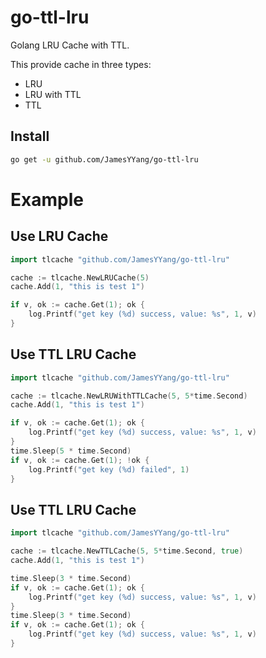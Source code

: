 # go-ttl-lru
Golang LRU Cache with TTL.

This provide cache in three types:
- LRU
- LRU with TTL
- TTL

## Install

```bash
go get -u github.com/JamesYYang/go-ttl-lru
```

# Example

## Use LRU Cache

```go
import tlcache "github.com/JamesYYang/go-ttl-lru"

cache := tlcache.NewLRUCache(5)
cache.Add(1, "this is test 1")

if v, ok := cache.Get(1); ok {
    log.Printf("get key (%d) success, value: %s", 1, v)
}
```

## Use TTL LRU Cache

```go
import tlcache "github.com/JamesYYang/go-ttl-lru"

cache := tlcache.NewLRUWithTTLCache(5, 5*time.Second)
cache.Add(1, "this is test 1")

if v, ok := cache.Get(1); ok {
    log.Printf("get key (%d) success, value: %s", 1, v)
}
time.Sleep(5 * time.Second)
if v, ok := cache.Get(1); !ok {
    log.Printf("get key (%d) failed", 1)
}
```

## Use TTL LRU Cache

```go
import tlcache "github.com/JamesYYang/go-ttl-lru"

cache := tlcache.NewTTLCache(5, 5*time.Second, true)
cache.Add(1, "this is test 1")

time.Sleep(3 * time.Second)
if v, ok := cache.Get(1); ok {
    log.Printf("get key (%d) success, value: %s", 1, v)
}
time.Sleep(3 * time.Second)
if v, ok := cache.Get(1); ok {
    log.Printf("get key (%d) success, value: %s", 1, v)
}
```